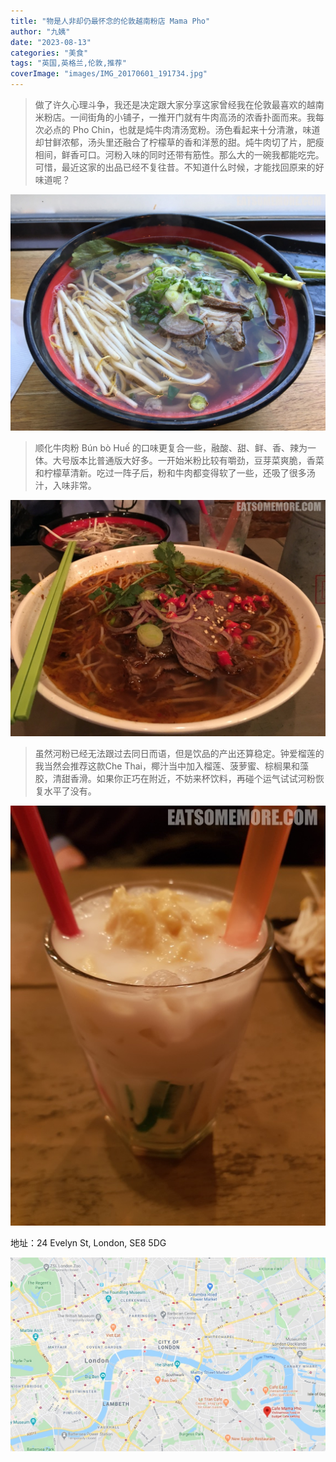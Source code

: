 ```yaml
---
title: "物是人非却仍最怀念的伦敦越南粉店 Mama Pho"
author: "九姨"
date: "2023-08-13"
categories: "美食"
tags: "英国,英格兰,伦敦,推荐"
coverImage: "images/IMG_20170601_191734.jpg"
---
```


>做了许久心理斗争，我还是决定跟大家分享这家曾经我在伦敦最喜欢的越南米粉店。一间街角的小铺子，一推开门就有牛肉高汤的浓香扑面而来。我每次必点的 Pho Chin，也就是炖牛肉清汤宽粉。汤色看起来十分清澈，味道却甘鲜浓郁，汤头里还融合了柠檬草的香和洋葱的甜。炖牛肉切了片，肥瘦相间，鲜香可口。河粉入味的同时还带有筋性。那么大的一碗我都能吃完。可惜，最近这家的出品已经不复往昔。不知道什么时候，才能找回原来的好味道呢？

![Mama Pho](images/IMG_20170601_191734.jpg)

>顺化牛肉粉 Bún bò Huế 的口味更复合一些，融酸、甜、鲜、香、辣为一体。大号版本比普通版大好多。一开始米粉比较有嚼劲，豆芽菜爽脆，香菜和柠檬草清新。吃过一阵子后，粉和牛肉都变得软了一些，还吸了很多汤汁，入味非常。

![Mama Pho](images/IMG_20180104_184259.jpg)

>虽然河粉已经无法跟过去同日而语，但是饮品的产出还算稳定。钟爱榴莲的我当然会推荐这款Che Thai，椰汁当中加入榴莲、菠萝蜜、棕榈果和藻胶，清甜香滑。如果你正巧在附近，不妨来杯饮料，再碰个运气试试河粉恢复水平了没有。

![Mama Pho](images/20180104_183432.jpg)


地址：24 Evelyn St, London, SE8 5DG

![Mama Pho](images/mamapho.jpg)